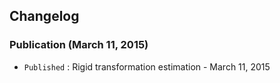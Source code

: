 ## Changelog

### Publication (March 11, 2015)

- `Published` : Rigid transformation estimation - March 11, 2015
